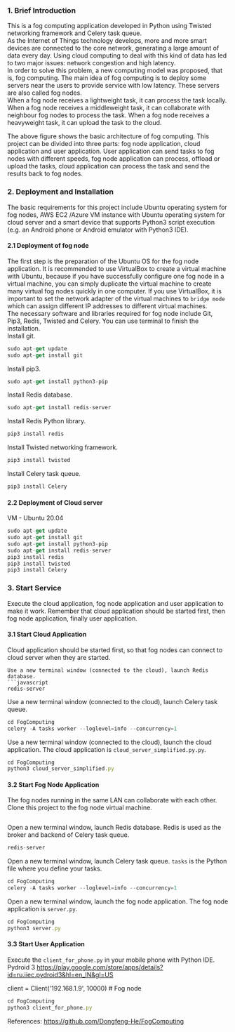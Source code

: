 ### 1. Brief Introduction
This is a fog computing application developed in Python using Twisted networking framework and Celery task queue.  
As the Internet of Things technology develops, more and more smart devices are connected to the core network, generating a large amount of data every day. Using cloud computing to deal with this kind of data has led to two major issues: network congestion and high latency.  
In order to solve this problem, a new computing model was proposed, that is, fog computing. The main idea of fog computing is to deploy some servers near the users to provide service with low latency. These servers are also called fog nodes.  
When a fog node receives a lightweight task, it can process the task locally. When a fog node receives a middleweight task, it can collaborate with neighbour fog nodes to process the task. When a fog node receives a heavyweight task, it can upload the task to the cloud.  

The above figure shows the basic architecture of fog computing. This project can be divided into three parts: fog node application, cloud application and user application. User application can send tasks to fog nodes with different speeds, fog node application can process, offload or upload the tasks, cloud application can process the task and send the results back to fog nodes.

### 2. Deployment and Installation
The basic requirements for this project include Ubuntu operating system for fog nodes, AWS EC2 /Azure VM instance with Ubuntu operating system for cloud server and a smart device that supports Python3 script execution (e.g. an Android phone or Android emulator with Python3 IDE).

#### 2.1 Deployment of fog node
The first step is the preparation of the Ubuntu OS for the fog node application. It is recommended to use VirtualBox to create a virtual machine with Ubuntu, because if you have successfully configure one fog node in a virtual machine, you can simply duplicate the virtual machine to create many virtual fog nodes quickly in one computer. If you use VirtualBox, it is important to set the network adapter of the virtual machines to `bridge mode` which can assign different IP addresses to different virtual machines.  
The necessary software and libraries required for fog node include Git, Pip3, Redis, Twisted and Celery. You can use terminal to finish the installation.  
Install git.
```javascript
sudo apt-get update
sudo apt-get install git
```
Install pip3.
```javascript
sudo apt-get install python3-pip
```
Install Redis database.
```javascript
sudo apt-get install redis-server
```
Install Redis Python library.
```javascript
pip3 install redis
```
Install Twisted networking framework.
```javascript
pip3 install twisted
```
Install Celery task queue.
```javascript
pip3 install Celery
```

#### 2.2 Deployment of Cloud server
VM - Ubuntu 20.04  
```javascript
sudo apt-get update
sudo apt-get install git
sudo apt-get install python3-pip
sudo apt-get install redis-server
pip3 install redis
pip3 install twisted
pip3 install Celery
```

### 3. Start Service
Execute the cloud application, fog node application and user application to make it work. Remember that cloud application should be started first, then fog node application, finally user application.

#### 3.1 Start Cloud Application
Cloud application should be started first, so that fog nodes can connect to cloud server when they are started.  

```
Use a new terminal window (connected to the cloud), launch Redis database.
```javascript
redis-server
```
Use a new terminal window (connected to the cloud), launch Celery task queue.
```javascript
cd FogComputing
celery -A tasks worker --loglevel=info --concurrency=1
```
Use a new terminal window (connected to the cloud), launch the cloud application. The cloud application is `cloud_server_simplified.py.py`.
```javascript
cd FogComputing
python3 cloud_server_simplified.py
```

#### 3.2 Start Fog Node Application
The fog nodes running in the same LAN can collaborate with each other.  
Clone this project to the fog node virtual machine.
```javascript

```
Open a new terminal window, launch Redis database. Redis is used as the broker and backend of Celery task queue.
```javascript
redis-server
```
Open a new terminal window, launch Celery task queue. `tasks` is the Python file where you define your tasks.
```javascript
cd FogComputing
celery -A tasks worker --loglevel=info --concurrency=1
```
Open a new terminal window, launch the fog node application. The fog node application is `server.py`.
```javascript
cd FogComputing
python3 server.py
```

#### 3.3 Start User Application
Execute the `client_for_phone.py` in your mobile phone with Python IDE.  Pydroid 3 https://play.google.com/store/apps/details?id=ru.iiec.pydroid3&hl=en_IN&gl=US

client = Client('192.168.1.9', 10000) # Fog node 

```javascript
cd FogComputing
python3 client_for_phone.py
```


References:
https://github.com/Dongfeng-He/FogComputing





